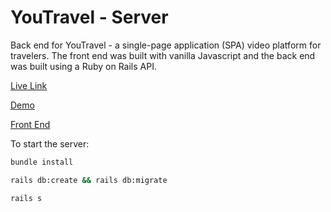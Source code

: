 # YouTravel - Server

Back end for YouTravel - a single-page application (SPA) video platform for travelers. The front end was built with vanilla Javascript and the back end was built using a Ruby on Rails API.

[Live Link](https://youtravel.netlify.app/) 

[Demo](https://www.loom.com/share/7fd0bb35571a4eb8bfdef9d2c4ea1c3e)

[Front End](https://github.com/jeffreyc86/phase3-travelproject-frontend)

To start the server:

```bash
bundle install
```

```bash
rails db:create && rails db:migrate
```

```bash
rails s
```